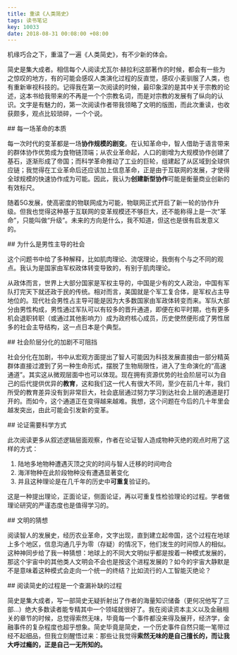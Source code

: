 ```yaml
---
title: 重读《人类简史》
tags: 读书笔记
key: 10033
date: 2018-08-31 00:08:00 +08:00
---
```


机缘巧合之下，重温了一遍《人类简史》，有不少新的体会。

简史是集大成者。相信每个人阅读尤瓦尔·赫拉利这部著作的时候，都会有一些为之惊叹的地方，有的可能会感叹人类演化过程的反直觉，感叹小麦驯服了人类，也有重新审视科技的。记得我在第一次阅读的时候，最印象深的是其中关于宗教的论述，这本书给我带来的不再是一个个宗教名词，而是对宗教的发展有了纵向的认识。文字是有魅力的，第一次阅读作者带我领略了文明的版图，而此次重读，也收获颇多，观点比较琐碎，一个个说。

<!--more-->

## 每一场革命的本质

每一次时代的变革都是一场**协作规模的剧变**。在认知革命中，智人借助于语言带来的群体协作优势成为食物链顶端；从农业革命起，人口的剧增为大规模协作创建了基石，逐渐形成了帝国；而科学革命推动了工业的巨轮，组建起了从区域到全球供应链；我觉得在工业革命后还应该加上信息革命，正是由于互联网的发展，才使得全球规模的快速协作成为可能。因此，我认为**创建新型协作**可能是衡量商业创新的有效标尺。

随着5G发展，使高密度的物联网成为可能，物联网正式开启了新一轮的协作升级。但我也觉得这种基于互联网的变革规模还不够巨大，还不能称得上是一次“革命”，只能叫做“升级”。未来的方向是什么，我不知道，但这也是很有启发意义的。

## 为什么是男性主导的社会

这个问题书中给了多种解释，比如肌肉理论、流氓理论，我倒有个与之不同的观点。我认为是国家由军权政体转变导致的，有别于肌肉理论。

从政体而言，世界上大部分国家是军权主导的，中国是少有的文人政治，中国有军队打完天下就还政于民的传统。相对而言，美国就是个军工复合体，是军权占主导地位的。现代社会男性占主导可能是因为大多数国家由军政体转变而来。军队大部分由男性构成，男性通过军队可以有较多的晋升通道，即便在和平时期，也有更多机会退职转职（或通过其他影响力）成为政府核心成员，历史使然便形成了男性居多的社会主导结构，这一点日本是个典型。

## 社会阶层分化的加剧不可阻挡

社会分化在加剧，书中从宏观方面提出了智人可能因为科技发展直接由一部分精英群体直接过渡到了另一种生命形式，摆脱了生物局限性，进入了生命演化的“高速通道”。其实这从微观层面中也可以体现。现在拥有资源优势的社会阶层可以为自己的后代提供优异的**教育**，这和我们这一代人有很大不同，至少在前几十年，我们所受的教育差异没有到非常巨大，社会底层通过努力学习到达社会上层的通道是打开的。而如今，这个通道正在变得越来越难。我想，这个问题在今后的几十年里会越发突出，由此可能会引发新的变革。

## 论证需要科学方式

此次阅读更多从叙述逻辑层面观察，作者在论证智人造成物种灭绝的观点时用了这样的方式：

1. 陆地多地物种遭遇灭顶之灾的时间与智人迁移的时间吻合  
1. 海洋物种在此阶段物种没有遭遇显著变化  
1. 并且这种理论是在几千年的历史中**可重复**验证的。

这是一种提出理论，正面论证，侧面论证，再以可重复性检验理论的过程。学者做理论研究的严谨态度也是值得学习的。

## 文明的猜想

阅读智人的发展史，经历农业革命，文字出现，直到建立起帝国，这个过程在地球上多个地区，信息沟通几乎为零（存疑）的情况下，他们发生的时间惊人的相似。这种神同步给了我一种猜想：地球上的不同大文明似乎都是按着一种模式发展的，那这个宇宙中的其他类人文明会不会也是按这个进程发展的？如今的宇宙大静默是不是意味着这种模式会走向一个统一的终结？比如流行的人工智能灭绝论？

## 阅读简史的过程是一个查漏补缺的过程

简史是集大成者，写一部简史无疑折射出了作者的海量知识储备（更何况他写了三部...）绝大多数读者能专精其中一个领域就很好了。我在阅读资本主义以及金融相关的章节的时候，总觉得索然无味，毕竟每一个事件都没来得及展开，经济学，金融事件的复杂程度也超乎想象。简史毕竟是简史，一个历史事件自然只能一笔带过经不起细品，但我立刻醒悟过来：那些让我觉得**索然无味的是自己擅长的，而让我大呼过瘾的，正是自己一无所知的。**
